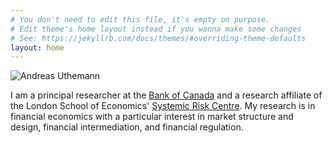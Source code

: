 ```yaml
---
# You don't need to edit this file, it's empty on purpose.
# Edit theme's home layout instead if you wanna make some changes
# See: https://jekyllrb.com/docs/themes/#overriding-theme-defaults
layout: home
---
```


![Andreas Uthemann](https://authe.github.io/assets/uthemann_fcaconference_small.png)

I am a principal researcher at the [Bank of Canada](https://www.bankofcanada.ca/research/) and a research affiliate of the London School of Economics' [Systemic Risk Centre](http://www.systemicrisk.ac.uk/). My research is in financial economics with a particular interest in market structure and design, financial intermediation, and financial regulation.